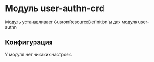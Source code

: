 ---
---

Модуль user-authn-crd
=======================

Модуль устанавливает CustomResourceDefinition'ы для модуля user-authn.

Конфигурация
------------

У модуля нет никаких настроек.
